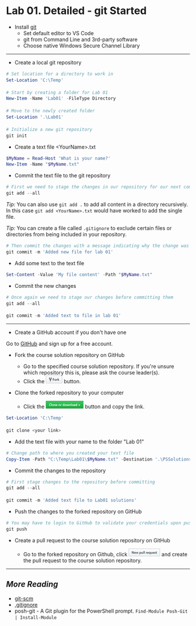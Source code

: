 # Lab 01. Detailed - git Started

- Install [git](https://git-scm.com/downloads)
  - Set default editor to VS Code
  - git from Command Line and 3rd-party software
  - Choose native Windows Secure Channel Library

---

- Create a local git repository

```PowerShell
# Set location for a directory to work in
Set-Location 'C:\Temp'

# Start by creating a folder for Lab 01
New-Item -Name 'Lab01' -FileType Directory

# Move to the newly created folder
Set-Location '.\Lab01'

# Initialize a new git repository
git init
```

- Create a text file \<YourName\>.txt

```PowerShell
$MyName = Read-Host 'What is your name?'
New-Item -Name "$MyName.txt"
```

- Commit the text file to the git repository

```PowerShell
# First we need to stage the changes in our repository for our next commit
git add --all
```

*Tip:* You can also use `git add .` to add all content in a directory recursively. In this case `git add <YourName>.txt` would have worked to add the single file.

*Tip:* You can create a file called `.gitignore` to exclude certain files or directories from being included in your repository.

```PowerShell
# Then commit the changes with a message indicating why the change was made
git commit -m 'Added new file for lab 01'
```

- Add some text to the text file

```PowerShell
Set-Content -Value 'My file content' -Path "$MyName.txt"
```

- Commit the new changes

```PowerShell
# Once again we need to stage our changes before committing them
git add --all

git commit -m 'Added text to file in lab 01'
```

---

- Create a GitHub account if you don't have one

Go to [GitHub](https://github.com/) and sign up for a free account.

- Fork the course solution repository on GitHub

  - Go to the specified course solution repository. If you're unsure which repository this is, please ask the course leader(s).
  - Click the ![fork](../Images/fork.png) button.

- Clone the forked repository to your computer
  - Click the ![clone](../Images/clone.png) button and copy the link.

```PowerShell
Set-Location 'C:\Temp'

git clone <your link>
```

- Add the text file with your name to the folder "Lab 01"

```PowerShell
# Change path to where you created your text file
Copy-Item -Path "C:\Temp\Lab01\$MyName.txt" -Destination '.\PSSolutions\Lab01'
```

- Commit the changes to the repository

```PowerShell
# First stage changes to the repository before committing
git add --all

git commit -m 'Added text file to Lab01 solutions'
```

- Push the changes to the forked repository on GitHub

```PowerShell
# You may have to login to GitHub to validate your credentials upon pushing to your repository
git push
```

- Create a pull request to the course solution repository on GitHub
  
  - Go to the forked repository on Github, click ![pr](../Images/pr.png) and create the pull request to the course solution repository.

---

## *More Reading*

- [git-scm](https://git-scm.com/docs/gittutorial)
- [.gitignore](https://git-scm.com/docs/gitignore)
- posh-git - A Git plugin for the PowerShell prompt. `Find-Module Posh-Git | Install-Module`
